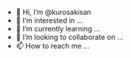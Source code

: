 - 👋 Hi, I’m @kurosakisan
- 👀 I’m interested in ...
- 🌱 I’m currently learning ...
- 💞️ I’m looking to collaborate on ...
- 📫 How to reach me ...

<!---
kurosakisan/kurosakisan is a ✨ special ✨ repository because its `README.md` (this file) appears on your GitHub profile.
You can click the Preview link to take a look at your changes.
--->
